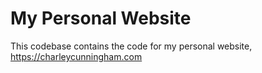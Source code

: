 # My Personal Website
This codebase contains the code for my personal website,
https://charleycunningham.com
